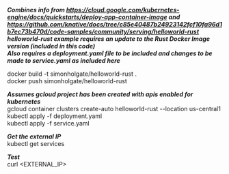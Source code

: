 ***Combines info from https://cloud.google.com/kubernetes-engine/docs/quickstarts/deploy-app-container-image and
https://github.com/knative/docs/tree/c85e40487b24923142fcf10fa96d1b7ec73b470d/code-samples/community/serving/helloworld-rust  
helloworld-rust example requires an update to the Rust Docker Image version (included in this code)  
Also requires a deployment.yaml file to be included and changes to be made to service.yaml as included here***

docker build -t simonholgate/helloworld-rust .  
docker push simonholgate/helloworld-rust  
  
***Assumes gcloud project has been created with apis enabled for kubernetes***  
gcloud container clusters create-auto helloworld-rust  --location us-central1  
kubectl apply -f deployment.yaml  
kubectl apply -f service.yaml  
  
***Get the external IP***  
kubectl get services  

***Test***  
curl <EXTERNAL_IP>  
